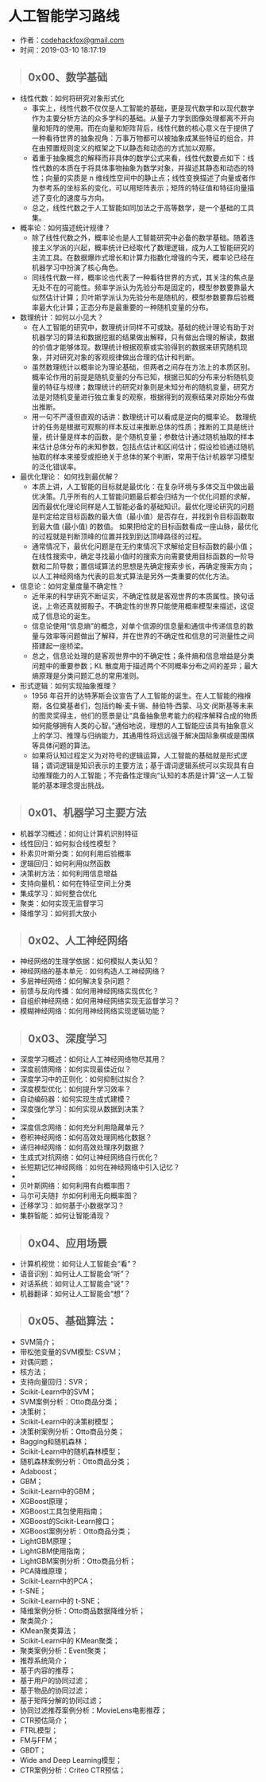 # 人工智能学习路线
- 作者：codehackfox@gmail.com
- 时间：2019-03-10 18:17:19


>## 0x00、数学基础

* 线性代数：如何将研究对象形式化
    * 事实上，线性代数不仅仅是人工智能的基础，更是现代数学和以现代数学作为主要分析方法的众多学科的基础。从量子力学到图像处理都离不开向量和矩阵的使用。而在向量和矩阵背后，线性代数的核心意义在于提供了⼀种看待世界的抽象视角：万事万物都可以被抽象成某些特征的组合，并在由预置规则定义的框架之下以静态和动态的方式加以观察。
    * 着重于抽象概念的解释而非具体的数学公式来看，线性代数要点如下：线性代数的本质在于将具体事物抽象为数学对象，并描述其静态和动态的特性；向量的实质是 n 维线性空间中的静止点；线性变换描述了向量或者作为参考系的坐标系的变化，可以用矩阵表示；矩阵的特征值和特征向量描述了变化的速度与方向。
    * 总之，线性代数之于人工智能如同加法之于高等数学，是一个基础的工具集。
* 概率论：如何描述统计规律？
    * 除了线性代数之外，概率论也是人工智能研究中必备的数学基础。随着连接主义学派的兴起，概率统计已经取代了数理逻辑，成为人工智能研究的主流工具。在数据爆炸式增长和计算力指数化增强的今天，概率论已经在机器学习中扮演了核心角色。
    * 同线性代数一样，概率论也代表了一种看待世界的方式，其关注的焦点是无处不在的可能性。频率学派认为先验分布是固定的，模型参数要靠最大似然估计计算；贝叶斯学派认为先验分布是随机的，模型参数要靠后验概率最大化计算；正态分布是最重要的一种随机变量的分布。
* 数理统计：如何以小见大？
    * 在人工智能的研究中，数理统计同样不可或缺。基础的统计理论有助于对机器学习的算法和数据挖掘的结果做出解释，只有做出合理的解读，数据的价值才能够体现。数理统计根据观察或实验得到的数据来研究随机现象，并对研究对象的客观规律做出合理的估计和判断。
    * 虽然数理统计以概率论为理论基础，但两者之间存在方法上的本质区别。概率论作用的前提是随机变量的分布已知，根据已知的分布来分析随机变量的特征与规律；数理统计的研究对象则是未知分布的随机变量，研究方法是对随机变量进行独立重复的观察，根据得到的观察结果对原始分布做出推断。
    * 用一句不严谨但直观的话讲：数理统计可以看成是逆向的概率论。 数理统计的任务是根据可观察的样本反过来推断总体的性质；推断的工具是统计量，统计量是样本的函数，是个随机变量；参数估计通过随机抽取的样本来估计总体分布的未知参数，包括点估计和区间估计；假设检验通过随机抽取的样本来接受或拒绝关于总体的某个判断，常用于估计机器学习模型的泛化错误率。
* 最优化理论： 如何找到最优解？
    * 本质上讲，人工智能的目标就是最优化：在复杂环境与多体交互中做出最优决策。几乎所有的人工智能问题最后都会归结为一个优化问题的求解，因而最优化理论同样是人工智能必备的基础知识。最优化理论研究的问题是判定给定目标函数的最大值（最小值）是否存在，并找到令目标函数取到最大值 (最小值) 的数值。 如果把给定的目标函数看成一座山脉，最优化的过程就是判断顶峰的位置并找到到达顶峰路径的过程。
    * 通常情况下，最优化问题是在无约束情况下求解给定目标函数的最小值；在线性搜索中，确定寻找最小值时的搜索方向需要使用目标函数的一阶导数和二阶导数；置信域算法的思想是先确定搜索步长，再确定搜索方向；以人工神经网络为代表的启发式算法是另外一类重要的优化方法。
* 信息论：如何定量度量不确定性？
    * 近年来的科学研究不断证实，不确定性就是客观世界的本质属性。换句话说，上帝还真就掷骰子。不确定性的世界只能使用概率模型来描述，这促成了信息论的诞生。
    * 信息论使用“信息熵”的概念，对单个信源的信息量和通信中传递信息的数量与效率等问题做出了解释，并在世界的不确定性和信息的可测量性之间搭建起一座桥梁。
    * 总之，信息论处理的是客观世界中的不确定性；条件熵和信息增益是分类问题中的重要参数；KL 散度用于描述两个不同概率分布之间的差异；最大熵原理是分类问题汇总的常用准则。
* 形式逻辑：如何实现抽象推理？
    * 1956 年召开的达特茅斯会议宣告了人工智能的诞生。在人工智能的襁褓期，各位奠基者们，包括约翰·麦卡锡、赫伯特·西蒙、马文·闵斯基等未来的图灵奖得主，他们的愿景是让“具备抽象思考能力的程序解释合成的物质如何能够拥有人类的心智。”通俗地说，理想的人工智能应该具有抽象意义上的学习、推理与归纳能力，其通用性将远远强于解决国际象棋或是围棋等具体问题的算法。
    * 如果将认知过程定义为对符号的逻辑运算，人工智能的基础就是形式逻辑；谓词逻辑是知识表示的主要方法；基于谓词逻辑系统可以实现具有自动推理能力的人工智能；不完备性定理向“认知的本质是计算”这一人工智能的基本理念提出挑战。


>## 0x01、机器学习主要方法

* 机器学习概述：如何让计算机识别特征
* 线性回归：如何拟合线性模型？
* 朴素贝叶斯分类：如何利用后验概率
* 逻辑回归：如何利用似然函数
* 决策树方法：如何利用信息增益
* 支持向量机：如何在特征空间上分类
* 集成学习：如何整合优化
* 聚类：如何实现无监督学习
* 降维学习：如何抓大放小


>## 0x02、人工神经网络

* 神经网络的生理学依据：如何模拟人类认知？
* 神经网络的基本单元：如何构造人工神经网络？
* 多层神经网络：如何解决复杂问题？
* 前馈与反向传播：如何用神经网络实现优化？
* 自组织神经网络：如何用神经网络实现无监督学习？
* 模糊神经网络：如何用神经网络实现逻辑功能？


>## 0x03、深度学习

* 深度学习概述：如何让人工神经网络物尽其用？
* 深度前馈网络：如何实现最佳近似？
* 深度学习中的正则化：如何抑制过拟合？
* 深度模型优化：如何提升学习效率？
* 自动编码器：如何实现生成式建模？
* 深度强化学习：如何实现从数据到决策？
* 
* 深度信念网络：如何充分利用隐藏单元？
* 卷积神经网络：如何高效处理网格化数据？
* 递归神经网络：如何高效处理序列数据？
* 生成式对抗网络：如何让神经网络自行优化？
* 长短期记忆神经网络：如何在神经网络中引入记忆？
* 
* 贝叶斯网络：如何利用有向概率图？
* 马尔可夫随扌厼如何利用无向概率图？
* 迁移学习：如何基于小数据学习？
* 集群智能：如何让智能涌现？


>## 0x04、应用场景

* 计算机视觉：如何让人工智能会“看”？
* 语音识别：如何让人工智能会“听”？
* 对话系统：如何让人工智能会“说”？
* 机器翻译：如何让人工智能会“想”？

>## 0x05、基础算法：

* SVM简介；
* 带松弛变量的SVM模型: CSVM；
* 对偶问题；
* 核方法；
* 支持向量回归：SVR；
* Scikit-Learn中的SVM；
* SVM案例分析：Otto商品分类；
* 决策树；
* Scikit-Learn中的决策树模型；
* 决策树案例分析：Otto商品分类；
* Bagging和随机森林；
* Scikit-Learn中的随机森林模型；
* 随机森林案例分析：Otto商品分类；
* Adaboost；
* GBM；
* Scikit-Learn中的GBM；
* XGBoost原理；
* XGBoost工具包使用指南；
* XGBoost的Scikit-Learn接口；
* XGBoost案例分析：Otto商品分类；
* LightGBM原理；
* LightGBM使用指南；
* LightGBM案例分析：Otto商品分析；
* PCA降维原理；
* Scikit-Learn中的PCA；
* t-SNE；
* Scikit-Learn中的 t-SNE；
* 降维案例分析：Otto商品数据降维分析；
* 聚类简介；
* KMean聚类算法；
* Scikit-Learn中的 KMean聚类；
* 聚类案例分析：Event聚类；
* 推荐系统简介；
* 基于内容的推荐；
* 基于用户的协同过滤；
* 基于物品的协同过滤；
* 基于矩阵分解的协同过滤；
* 协同过滤推荐案例分析：MovieLens电影推荐；
* CTR预估简介；
* FTRL模型；
* FM与FFM；
* GBDT；
* Wide and Deep Learning模型；
* CTR案例分析：Criteo CTR预估；



